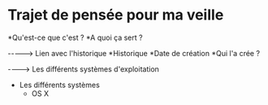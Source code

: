 # Trajet de pensée pour ma veille
  
  
  
  *Qu'est-ce que c'est ?
    *A quoi ça sert ?
  
-----> Lien avec l'historique 
  *Historique
    *Date de création
    *Qui l'a crée ?
  
----> Les différents systèmes d'exploitation

* Les différents systèmes   
  * OS X
  
